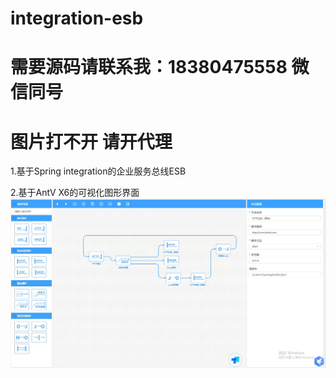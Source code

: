# integration-esb
# 需要源码请联系我：18380475558 微信同号
# 图片打不开 请开代理
1.基于Spring integration的企业服务总线ESB

2.基于AntV X6的可视化图形界面
![image](https://raw.githubusercontent.com/zhkin/integration-esb/main/1.png)
